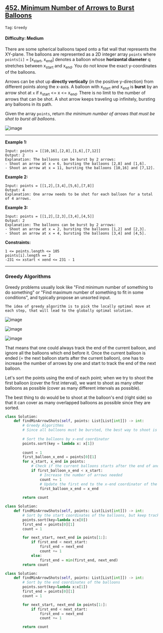 ## [452. Minimum Number of Arrows to Burst Balloons](https://leetcode.com/problems/minimum-number-of-arrows-to-burst-balloons)

```Tag```: ```Greedy```

#### Difficulty: Medium

There are some spherical balloons taped onto a flat wall that represents the XY-plane. The balloons are represented as a 2D integer array ```points``` where ```points[i]``` = [x<sub>start</sub>, x<sub>end</sub>] denotes a balloon whose __horizontal diameter__ q  stretches between x<sub>start</sub> and x<sub>end</sub>. You do not know the exact y-coordinates of the balloons.

Arrows can be shot up __directly vertically__ (in the positive y-direction) from different points along the x-axis. A balloon with x<sub>start</sub> and x<sub>end</sub> is __burst__ by an arrow shot at ```x``` if x<sub>start</sub> <= x <= x<sub>end</sub>. There is no limit to the number of arrows that can be shot. A shot arrow keeps traveling up infinitely, bursting any balloons in its path.

Given the array ```points```, return _the minimum number of arrows that must be shot to burst all balloons_.

![image](https://user-images.githubusercontent.com/35042430/210689167-df8dd1c6-83b9-4eb3-9989-bc5f02f671b0.png)

---

__Example 1:__
```
Input: points = [[10,16],[2,8],[1,6],[7,12]]
Output: 2
Explanation: The balloons can be burst by 2 arrows:
- Shoot an arrow at x = 6, bursting the balloons [2,8] and [1,6].
- Shoot an arrow at x = 11, bursting the balloons [10,16] and [7,12].
```

__Example 2:__
```
Input: points = [[1,2],[3,4],[5,6],[7,8]]
Output: 4
Explanation: One arrow needs to be shot for each balloon for a total of 4 arrows.
```

__Example 3:__
```
Input: points = [[1,2],[2,3],[3,4],[4,5]]
Output: 2
Explanation: The balloons can be burst by 2 arrows:
- Shoot an arrow at x = 2, bursting the balloons [1,2] and [2,3].
- Shoot an arrow at x = 4, bursting the balloons [3,4] and [4,5].
```

__Constraints:__
```
1 <= points.length <= 105
points[i].length == 2
-231 <= xstart < xend <= 231 - 1
```

---

### Greedy Algorithms

Greedy problems usually look like "Find minimum number of something to do something" or "Find maximum number of something to fit in some conditions", and typically propose an unsorted input.

    The idea of greedy algorithm is to pick the locally optimal move at each step, that will lead to the globally optimal solution.

![image](https://leetcode.com/problems/minimum-number-of-arrows-to-burst-balloons/solutions/288049/Figures/452/balloons.png)

![image](https://leetcode.com/problems/minimum-number-of-arrows-to-burst-balloons/solutions/288049/Figures/452/arrows.png)

![image](https://leetcode.com/problems/minimum-number-of-arrows-to-burst-balloons/solutions/288049/Figures/452/sorted.png)

That means that one could always track the end of the current balloon, and ignore all the balloons which end before it. Once the current balloon is ended (= the next balloon starts after the current balloon), one has to increase the number of arrows by one and start to track the end of the next balloon.

Let's sort the points using the end of each point; when we try to shoot the first balloon (cover the first interval), we want to shoot as many other balloons as possible (cover as many different intervals as possible).

The best thing to do would be to shoot at the balloon's end (right side) so that it can cover as many overlapped balloons as possible since they are sorted.

```Python
class Solution:
    def findMinArrowShots(self, points: List[List[int]]) -> int:
        # Greedy Algorithms
        # Since all balloons must be bursted, the best way to shoot is the very right end of each balloon to get the overlapses
        
        # Sort the balloons by x-end coordinator
        points.sort(key = lambda x: x[1])
        
        count = 1
        first_balloon_x_end = points[0][1]
        for x_start, x_end in points:
            # Check if the current balloons starts after the end of another one
            if first_balloon_x_end < x_start:
                # Increase the number of arrows needed
                count += 1
                # Update the first end to the x-end coordinator of the current balloon
                first_balloon_x_end = x_end
        
        return count
```

```Python
class Solution:
    def findMinArrowShots(self, points: List[List[int]]) -> int:
        # Sort by the start coordinates of the balloons, but keep track of the end coordinates
        points.sort(key=lambda x:x[0])
        first_end = points[0][1]
        count = 1

        for next_start, next_end in points[1:]:
            if first_end < next_start:
                first_end = next_end
                count += 1
            else:
                first_end = min(first_end, next_end)
        return count
```

```Python
class Solution:
    def findMinArrowShots(self, points: List[List[int]]) -> int:
        # Sort by the end coordinates of the balloons
        points.sort(key=lambda x:x[1])
        first_end = points[0][1]
        count = 1

        for next_start, next_end in points[1:]:
            if first_end < next_start:
                first_end = next_end
                count += 1

        return count
```
